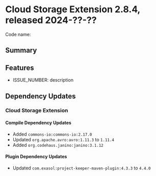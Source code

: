 # Cloud Storage Extension 2.8.4, released 2024-??-??

Code name:

## Summary

## Features

* ISSUE_NUMBER: description

## Dependency Updates

### Cloud Storage Extension

#### Compile Dependency Updates

* Added `commons-io:commons-io:2.17.0`
* Updated `org.apache.avro:avro:1.11.3` to `1.11.4`
* Added `org.codehaus.janino:janino:3.1.12`

#### Plugin Dependency Updates

* Updated `com.exasol:project-keeper-maven-plugin:4.3.3` to `4.4.0`
